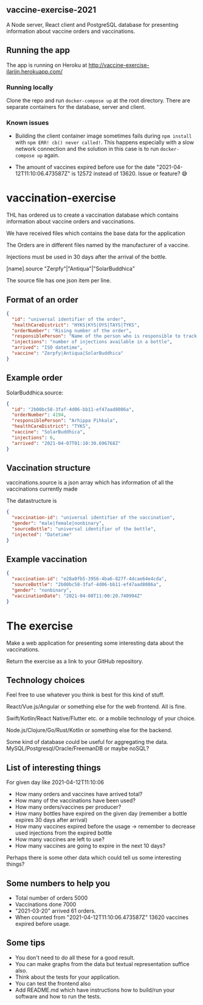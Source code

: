 ## vaccine-exercise-2021

A Node server, React client and PostgreSQL database for presenting information about vaccine orders and vaccinations.


## Running the app

The app is running on Heroku at http://vaccine-exercise-ilarijn.herokuapp.com/

### Running locally

Clone the repo and run `docker-compose up` at the root directory. There are separate containers for the database, server and client.

### Known issues

- Building the client container image sometimes fails during `npm install` with `npm ERR! cb() never called!`. This happens especially with a slow network connection and the solution in this case is to run `docker-compose up` again.

- The amount of vaccines expired before use for the date "2021-04-12T11:10:06.473587Z" is 12572 instead of 13620. Issue or feature? :sweat_smile:

# vaccination-exercise

THL has ordered us to create a vaccination database which contains information about vaccine orders and vaccinations.

We have received files which contains the base data for the application

The Orders are in different files named by the manufacturer of a vaccine.

Injections must be used in 30 days after the arrival of the bottle.

[name].source "Zerpfy"|"Antiqua"|"SolarBuddhica"

The source file has one json item per line.

## Format of an order

```json
{
  "id": "universal identifier of the order",
  "healthCareDistrict": "HYKS|KYS|OYS|TAYS|TYKS",
  "orderNumber": "Rising number of the order",
  "responsiblePerson": "Name of the person who is responsible to track the delivery",
  "injections": "number of injections available in a bottle",
  "arrived": "ISO datetime",
  "vaccine": "Zerpfy|Antiqua|SolarBuddhica"
}
```

## Example order

SolarBuddhica.source:

```json
{
  "id": "2b00bc58-3faf-4d06-bb11-ef47aad8086a",
  "orderNumber": 4194,
  "responsiblePerson": "Arhippa Pihkala",
  "healthCareDistrict": "TYKS",
  "vaccine": "SolarBuddhica",
  "injections": 6,
  "arrived": "2021-04-07T01:10:30.696768Z"
}
```

## Vaccination structure

vaccinations.source is a json array which has information of all the vaccinations currently made

The datastructure is

```json
{
  "vaccination-id": "universal identifier of the vaccination",
  "gender": "male|female|nonbinary",
  "sourceBottle": "universal identifier of the bottle",
  "injected": "Datetime"
}
```

## Example vaccination

```json
{
  "vaccination-id": "e28a0fb5-3956-4ba6-827f-4dcae64e4cda",
  "sourceBottle": "2b00bc58-3faf-4d06-bb11-ef47aad8086a",
  "gender": "nonbinary",
  "vaccinationDate": "2021-04-08T11:00:20.740994Z"
}
```

# The exercise

Make a web application for presenting some interesting data about the vaccinations.

Return the exercise as a link to your GitHub repository.

## Technology choices

Feel free to use whatever you think is best for this kind of stuff.

React/Vue.js/Angular or something else for the web frontend. All is fine.

Swift/Kotlin/React Native/Flutter etc. or a mobile technology of your choice.

Node.js/Clojure/Go/Rust/Kotlin or something else for the backend.

Some kind of database could be useful for aggregating the data. MySQL/Postgresql/Oracle/FreemanDB or maybe noSQL?

## List of interesting things

For given day like 2021-04-12T11:10:06

- How many orders and vaccines have arrived total?
- How many of the vaccinations have been used?
- How many orders/vaccines per producer?
- How many bottles have expired on the given day (remember a bottle expires 30 days after arrival)
- How many vaccines expired before the usage -> remember to decrease used injections from the expired bottle
- How many vaccines are left to use?
- How many vaccines are going to expire in the next 10 days?

Perhaps there is some other data which could tell us some interesting things?

## Some numbers to help you

- Total number of orders 5000
- Vaccinations done 7000
- "2021-03-20" arrived 61 orders.
- When counted from "2021-04-12T11:10:06.473587Z" 13620 vaccines expired before usage.

## Some tips

- You don't need to do all these for a good result.
- You can make graphs from the data but textual representation suffice also.
- Think about the tests for your application.
- You can test the frontend also
- Add README.md which have instructions how to build/run your software and how to run the tests.
